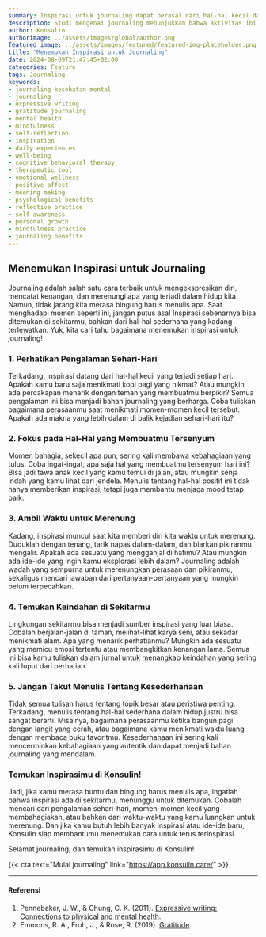 ```yaml
---
summary: Inspirasi untuk journaling dapat berasal dari hal-hal kecil dalam pengalaman sehari-harimu, ikuti lima langkah ini untuk menggali inspirasimu hari ini!
description: Studi mengenai journaling menunjukkan bahwa aktivitas ini tidak hanya meningkatkan kesejahteraan mental tetapi juga membantu menemukan inspirasi dari pengalaman sehari-hari. Penelitian menyoroti efek positif expressive writing dan gratitude journaling terhadap kesehatan psikologis, serta hubungan antara journaling reflektif dengan praktik mindfulness. Artikel ilmiah mengenai hal ini menekankan pentingnya merenungkan momen-momen kecil untuk mengembangkan refleksi diri yang dalam dan meningkatkan kesadaran diri.
author: Konsulin
authorimage: ../assets/images/global/author.png
featured_image: ../assets/images/featured/featured-img-placeholder.png
title: "Menemukan Inspirasi untuk Journaling"
date: 2024-08-09T21:47:45+02:00
categories: Feature
tags: Journaling
keywords:
- journaling kesehatan mental
- journaling
- expressive writing
- gratitude journaling
- mental health
- mindfulness
- self-reflection
- inspiration
- daily experiences
- well-being
- cognitive behavioral therapy
- therapeutic tool
- emotional wellness
- positive affect
- meaning making
- psychological benefits
- reflective practice
- self-awareness
- personal growth
- mindfulness practice
- journaling benefits
---
```


## Menemukan Inspirasi untuk Journaling

Journaling adalah salah satu cara terbaik untuk mengekspresikan diri, mencatat kenangan, dan merenungi apa yang terjadi dalam hidup kita. Namun, tidak jarang kita merasa bingung harus menulis apa. Saat menghadapi momen seperti ini, jangan putus asa! Inspirasi sebenarnya bisa ditemukan di sekitarmu, bahkan dari hal-hal sederhana yang kadang terlewatkan. Yuk, kita cari tahu bagaimana menemukan inspirasi untuk journaling!

### 1. Perhatikan Pengalaman Sehari-Hari

Terkadang, inspirasi datang dari hal-hal kecil yang terjadi setiap hari. Apakah kamu baru saja menikmati kopi pagi yang nikmat? Atau mungkin ada percakapan menarik dengan teman yang membuatmu berpikir? Semua pengalaman ini bisa menjadi bahan journaling yang berharga. Coba tuliskan bagaimana perasaanmu saat menikmati momen-momen kecil tersebut. Apakah ada makna yang lebih dalam di balik kejadian sehari-hari itu?

### 2. Fokus pada Hal-Hal yang Membuatmu Tersenyum

Momen bahagia, sekecil apa pun, sering kali membawa kebahagiaan yang tulus. Coba ingat-ingat, apa saja hal yang membuatmu tersenyum hari ini? Bisa jadi tawa anak kecil yang kamu temui di jalan, atau mungkin senja indah yang kamu lihat dari jendela. Menulis tentang hal-hal positif ini tidak hanya memberikan inspirasi, tetapi juga membantu menjaga mood tetap baik. 

### 3. Ambil Waktu untuk Merenung

Kadang, inspirasi muncul saat kita memberi diri kita waktu untuk merenung. Duduklah dengan tenang, tarik napas dalam-dalam, dan biarkan pikiranmu mengalir. Apakah ada sesuatu yang mengganjal di hatimu? Atau mungkin ada ide-ide yang ingin kamu eksplorasi lebih dalam? Journaling adalah wadah yang sempurna untuk merenungkan perasaan dan pikiranmu, sekaligus mencari jawaban dari pertanyaan-pertanyaan yang mungkin belum terpecahkan.

### 4. Temukan Keindahan di Sekitarmu

Lingkungan sekitarmu bisa menjadi sumber inspirasi yang luar biasa. Cobalah berjalan-jalan di taman, melihat-lihat karya seni, atau sekadar menikmati alam. Apa yang menarik perhatianmu? Mungkin ada sesuatu yang memicu emosi tertentu atau membangkitkan kenangan lama. Semua ini bisa kamu tuliskan dalam jurnal untuk menangkap keindahan yang sering kali luput dari perhatian.

### 5. Jangan Takut Menulis Tentang Kesederhanaan

Tidak semua tulisan harus tentang topik besar atau peristiwa penting. Terkadang, menulis tentang hal-hal sederhana dalam hidup justru bisa sangat berarti. Misalnya, bagaimana perasaanmu ketika bangun pagi dengan langit yang cerah, atau bagaimana kamu menikmati waktu luang dengan membaca buku favoritmu. Kesederhanaan ini sering kali mencerminkan kebahagiaan yang autentik dan dapat menjadi bahan journaling yang mendalam.

### Temukan Inspirasimu di Konsulin!

Jadi, jika kamu merasa buntu dan bingung harus menulis apa, ingatlah bahwa inspirasi ada di sekitarmu, menunggu untuk ditemukan. Cobalah mencari dari pengalaman sehari-hari, momen-momen kecil yang membahagiakan, atau bahkan dari waktu-waktu yang kamu luangkan untuk merenung. Dan jika kamu butuh lebih banyak inspirasi atau ide-ide baru, Konsulin siap membantumu menemukan cara untuk terus terinspirasi. 

Selamat journaling, dan temukan inspirasimu di Konsulin!

{{< cta text="Mulai journaling" link="https://app.konsulin.care/" >}}

---

#### Referensi

1. Pennebaker, J. W., & Chung, C. K. (2011). [Expressive writing: Connections to physical and mental health](https://psycnet.apa.org/record/2013-01232-018).
1. Emmons, R. A., Froh, J., & Rose, R. (2019). [Gratitude](https://psycnet.apa.org/record/2019-20160-020).
